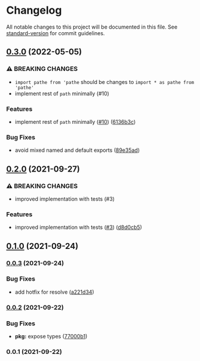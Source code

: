 # Changelog

All notable changes to this project will be documented in this file. See [standard-version](https://github.com/conventional-changelog/standard-version) for commit guidelines.

## [0.3.0](https://github.com/unjs/pathe/compare/v0.2.0...v0.3.0) (2022-05-05)


### ⚠ BREAKING CHANGES

* `import pathe from 'pathe` should be changes to `import * as pathe from 'pathe'`
* implement rest of `path` minimally  (#10)

### Features

* implement rest of `path` minimally  ([#10](https://github.com/unjs/pathe/issues/10)) ([6136b3c](https://github.com/unjs/pathe/commit/6136b3ca9c1c26ec2a0002b24f08f8dcf28a78af))


### Bug Fixes

* avoid mixed named and default exports ([89e35ad](https://github.com/unjs/pathe/commit/89e35adbdc6921b362cad6b67bbff30fb58ce73e))

## [0.2.0](https://github.com/unjs/pathe/compare/v0.1.0...v0.2.0) (2021-09-27)


### ⚠ BREAKING CHANGES

* improved implementation with tests (#3)

### Features

* improved implementation with tests ([#3](https://github.com/unjs/pathe/issues/3)) ([d8d0cb5](https://github.com/unjs/pathe/commit/d8d0cb51dbca7295248c36f93510738057f2828d))

## [0.1.0](https://github.com/unjs/pathe/compare/v0.0.3...v0.1.0) (2021-09-24)

### [0.0.3](https://github.com/unjs/pathe/compare/v0.0.2...v0.0.3) (2021-09-24)


### Bug Fixes

* add hotfix for resolve ([a221d34](https://github.com/unjs/pathe/commit/a221d3468c81802da03823bd606de70a524a7b55))

### [0.0.2](https://github.com/unjs/pathe/compare/v0.0.1...v0.0.2) (2021-09-22)


### Bug Fixes

* **pkg:** expose types ([77000b1](https://github.com/unjs/pathe/commit/77000b1a45780fd62c93dc71d8264f10d97af864))

### 0.0.1 (2021-09-22)
